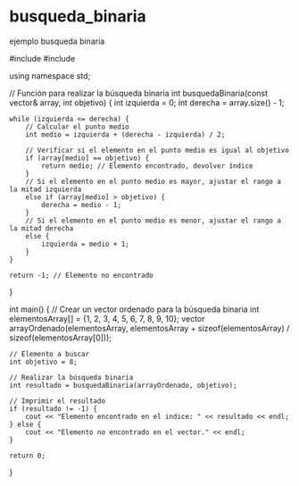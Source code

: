# busqueda_binaria
ejemplo busqueda binaria

#include <iostream>
#include <vector>

using namespace std;

// Función para realizar la búsqueda binaria
int busquedaBinaria(const vector<int>& array, int objetivo) {
    int izquierda = 0;
    int derecha = array.size() - 1;

    while (izquierda <= derecha) {
        // Calcular el punto medio
        int medio = izquierda + (derecha - izquierda) / 2;

        // Verificar si el elemento en el punto medio es igual al objetivo
        if (array[medio] == objetivo) {
            return medio; // Elemento encontrado, devolver índice
        }
        // Si el elemento en el punto medio es mayor, ajustar el rango a la mitad izquierda
        else if (array[medio] > objetivo) {
            derecha = medio - 1;
        }
        // Si el elemento en el punto medio es menor, ajustar el rango a la mitad derecha
        else {
            izquierda = medio + 1;
        }
    }

    return -1; // Elemento no encontrado
}

int main() {
    // Crear un vector ordenado para la búsqueda binaria
    int elementosArray[] = {1, 2, 3, 4, 5, 6, 7, 8, 9, 10};
	vector<int> arrayOrdenado(elementosArray, elementosArray + sizeof(elementosArray) / sizeof(elementosArray[0]));


    // Elemento a buscar
    int objetivo = 8;

    // Realizar la búsqueda binaria
    int resultado = busquedaBinaria(arrayOrdenado, objetivo);

    // Imprimir el resultado
    if (resultado != -1) {
        cout << "Elemento encontrado en el indice: " << resultado << endl;
    } else {
        cout << "Elemento no encontrado en el vector." << endl;
    }

    return 0;
}
